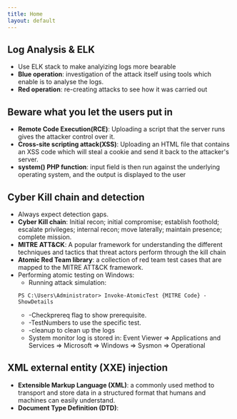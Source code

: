 ```yaml
---
title: Home
layout: default
---
```


## Log Analysis & ELK

- Use ELK stack to make analyizing logs more bearable
- **Blue operation**: investigation of the attack itself using tools which enable is to analyse the logs.  
- **Red operation**: re-creating attacks to see how it was carried out

## Beware what you let the users put in

- **Remote Code Execution(RCE)**: Uploading a script that the server runs gives the attacker control over it.
- **Cross-site scripting attack(XSS)**: Uploading an HTML file that contains an XSS code which will steal a cookie and send it back to the attacker's server.
- **system() PHP function**: input field is then run against the underlying operating system, and the output is displayed to the user

## Cyber Kill chain and detection

- Always expect detection gaps.
- **Cyber Kill chain**: Initial recon; initial compromise; establish foothold; escalate privileges; internal recon; move laterally; maintain presence; complete mission. 
- **MITRE ATT&CK**: A popular framework for understanding the different techniques and tactics that threat actors perform through the kill chain 
- **Atomic Red Team library**: a collection of red team test cases that are mapped to the MITRE ATT&CK framework.
- Performing atomic testing on Windows:
    - Running attack simulation: 
    ```
    PS C:\Users\Administrator> Invoke-AtomicTest {MITRE Code} -ShowDetails
    ```
    - -Checkprereq flag to show prerequisite.
    - -TestNumbers to use the specific test.
    - -cleanup to clean up the logs
    - System monitor log is stored in: Event Viewer => Applications and Services => Microsoft => Windows => Sysmon => Operational 

## XML external entity (XXE) injection

- **Extensible Markup Language (XML)**: a commonly used method to transport and store data in a structured format that humans and machines can easily understand.
- **Document Type Definition (DTD)**: 
